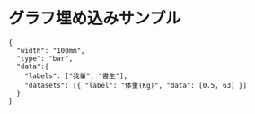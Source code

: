 # グラフ埋め込みサンプル

```json:#!chart
{
  "width": "100mm",
  "type": "bar",
  "data":{
    "labels": ["我輩", "書生"],
    "datasets": [{ "label": "体重(Kg)", "data": [0.5, 63] }]
  }
}
```
